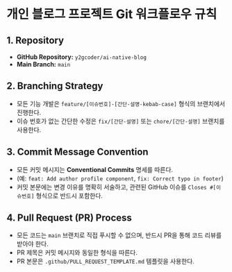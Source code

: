 # 개인 블로그 프로젝트 Git 워크플로우 규칙

## 1. Repository

- **GitHub Repository:** `y2gcoder/ai-native-blog`
- **Main Branch:** `main`

## 2. Branching Strategy

- 모든 기능 개발은 `feature/[이슈번호]-[간단-설명-kebab-case]` 형식의 브랜치에서 진행한다.
- 이슈 번호가 없는 간단한 수정은 `fix/[간단-설명]` 또는 `chore/[간단-설명]` 브랜치를 사용한다.

## 3. Commit Message Convention

- 모든 커밋 메시지는 **Conventional Commits** 명세를 따른다.
- (예: `feat: Add author profile component`, `fix: Correct typo in footer`)
- 커밋 본문에는 변경 이유를 명확히 서술하고, 관련된 GitHub 이슈를 `Closes #[이슈번호]` 형식으로 반드시 포함한다.

## 4. Pull Request (PR) Process

- 모든 코드는 `main` 브랜치로 직접 푸시할 수 없으며, 반드시 PR을 통해 코드 리뷰를 받아야 한다.
- PR 제목은 커밋 메시지와 동일한 형식을 따른다.
- PR 본문은 `.github/PULL_REQUEST_TEMPLATE.md` 템플릿을 사용한다.
